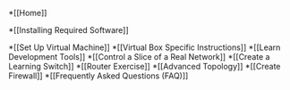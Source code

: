 *[[Home]]

*[[Installing Required Software]]

*[[Set Up Virtual Machine]]
*[[Virtual Box Specific Instructions]]
*[[Learn Development Tools]]
*[[Control a Slice of a Real Network]]
*[[Create a Learning Switch]]
*[[Router Exercise]]
*[[Advanced Topology]]
*[[Create Firewall]]
*[[Frequently Asked Questions (FAQ)]]